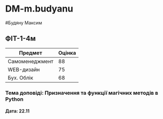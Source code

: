 # DM-m.budyanu
#Будяну Максим
## ФІТ-1-4м

Предмет  | Оцінка
------------- | -------------
Самоменеджмент  | 88
WEB-дизайн  | 75
Бух. Облік  | 68

### Тема доповіді: Призначення та функції магічних методів в Python
#### Дата: 22.11
